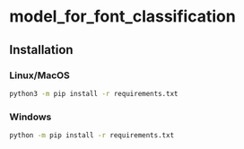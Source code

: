 # model_for_font_classification

## Installation
### Linux/MacOS
```bash
python3 -m pip install -r requirements.txt
```

### Windows
```bash
python -m pip install -r requirements.txt
```

